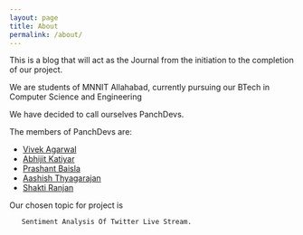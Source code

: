 ```yaml
---
layout: page
title: About
permalink: /about/
---
```


This is a blog that will act as the Journal from the initiation to the completion of our project.

We are students of MNNIT Allahabad, currently pursuing our BTech in Computer Science and Engineering

We have decided to call ourselves PanchDevs.


The members of PanchDevs are:

* [Vivek Agarwal](https://github.com/vivek-17)
* [Abhijit Katiyar](https://github.com/abhijitkatiyar)
* [Prashant Baisla](https://github.com/pbaisla)
* [Aashish Thyagarajan](https://github.com/aashishthy)
* [Shakti Ranjan](https://github.com/India458) 

Our chosen topic for project is

       Sentiment Analysis Of Twitter Live Stream.  
